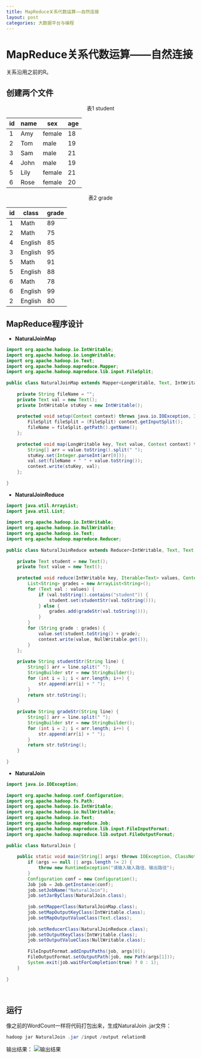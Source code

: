 ```yaml
---
title: MapReduce关系代数运算——自然连接
layout: post
categories: 大数据平台与编程
---
```


# MapReduce关系代数运算——自然连接
关系沿用之前的R。
## 创建两个文件
<center>表1 student</center>

|id|name|sex|age|
| ------ | ------ | ------ | ----- |
| 1 | Amy| female|18|
| 2 | Tom| male|19|
| 3 | Sam | male|21|
| 4 | John | male|19|
| 5 | Lily| female|21|
| 6 | Rose| female|20|

<center>表2 grade</center>

|id|class|grade|
| ------ | ------ | ------ |
| 1 | Math| 89|
| 2 | Math| 75|
| 4 | English| 85|
| 3 | English| 95|
| 5 | Math| 91|
| 5 | English| 88|
| 6 | Math| 78|
| 6 | English| 99|
| 2 | English| 80|

## MapReduce程序设计
- **NaturalJoinMap**

```java
import org.apache.hadoop.io.IntWritable;
import org.apache.hadoop.io.LongWritable;
import org.apache.hadoop.io.Text;
import org.apache.hadoop.mapreduce.Mapper;
import org.apache.hadoop.mapreduce.lib.input.FileSplit;
 
public class NaturalJoinMap extends Mapper<LongWritable, Text, IntWritable, Text> {
 
    private String fileName = "";
    private Text val = new Text();
    private IntWritable stuKey = new IntWritable();
 
    protected void setup(Context context) throws java.io.IOException, InterruptedException {
        FileSplit fileSplit = (FileSplit) context.getInputSplit();
        fileName = fileSplit.getPath().getName();
    };
 
    protected void map(LongWritable key, Text value, Context context) throws java.io.IOException, InterruptedException {
        String[] arr = value.toString().split(" ");
        stuKey.set(Integer.parseInt(arr[0]));
        val.set(fileName + " " + value.toString());
        context.write(stuKey, val);
    };
 
}
```

- **NaturalJoinReduce**

```java
import java.util.ArrayList;
import java.util.List;
 
import org.apache.hadoop.io.IntWritable;
import org.apache.hadoop.io.NullWritable;
import org.apache.hadoop.io.Text;
import org.apache.hadoop.mapreduce.Reducer;
 
public class NaturalJoinReduce extends Reducer<IntWritable, Text, Text, NullWritable> {
 
    private Text student = new Text();
    private Text value = new Text();
 
    protected void reduce(IntWritable key, Iterable<Text> values, Context context) throws java.io.IOException, InterruptedException {
        List<String> grades = new ArrayList<String>();
        for (Text val : values) {
            if (val.toString().contains("student")) {
                student.set(studentStr(val.toString()));
            } else {
                grades.add(gradeStr(val.toString()));
            }
        }
        for (String grade : grades) {
            value.set(student.toString() + grade);
            context.write(value, NullWritable.get());
        }
    };
 
    private String studentStr(String line) {
        String[] arr = line.split(" ");
        StringBuilder str = new StringBuilder();
        for (int i = 1; i < arr.length; i++) {
            str.append(arr[i] + " ");
        }
        return str.toString();
    }
 
    private String gradeStr(String line) {
        String[] arr = line.split(" ");
        StringBuilder str = new StringBuilder();
        for (int i = 2; i < arr.length; i++) {
            str.append(arr[i] + " ");
        }
        return str.toString();
    }
 
}
```

- **NaturalJoin**

```java
import java.io.IOException;
 
import org.apache.hadoop.conf.Configuration;
import org.apache.hadoop.fs.Path;
import org.apache.hadoop.io.IntWritable;
import org.apache.hadoop.io.NullWritable;
import org.apache.hadoop.io.Text;
import org.apache.hadoop.mapreduce.Job;
import org.apache.hadoop.mapreduce.lib.input.FileInputFormat;
import org.apache.hadoop.mapreduce.lib.output.FileOutputFormat;
 
public class NaturalJoin {
 
    public static void main(String[] args) throws IOException, ClassNotFoundException, InterruptedException {
        if (args == null || args.length != 2) {
            throw new RuntimeException("请输入输入路径、输出路径");
        }
        Configuration conf = new Configuration();
        Job job = Job.getInstance(conf);
        job.setJobName("NaturalJoin");
        job.setJarByClass(NaturalJoin.class);
 
        job.setMapperClass(NaturalJoinMap.class);
        job.setMapOutputKeyClass(IntWritable.class);
        job.setMapOutputValueClass(Text.class);
 
        job.setReducerClass(NaturalJoinReduce.class);
        job.setOutputKeyClass(IntWritable.class);
        job.setOutputValueClass(NullWritable.class);
 
        FileInputFormat.addInputPaths(job, args[0]);
        FileOutputFormat.setOutputPath(job, new Path(args[1]));
        System.exit(job.waitForCompletion(true) ? 0 : 1);
    }
 
}

 
```


## 运行
像之前的WordCount一样将代码打包出来，生成NaturalJoin .jar文件：

```powershell
hadoop jar NaturalJoin .jar /input /output relationB
```

输出结果：
![输出结果](https://img-blog.csdnimg.cn/20200108194006624.png?x-oss-process=image/watermark,type_ZmFuZ3poZW5naGVpdGk,shadow_10,text_aHR0cHM6Ly9ibG9nLmNzZG4ubmV0L3FxXzQxNDIyNDQ4,size_16,color_FFFFFF,t_70)

